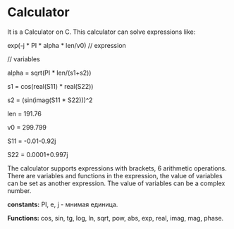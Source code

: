 # Calculator
It is a Calculator on C.
This calculator can solve expressions like:

exp(-j * PI * alpha * len/v0)         // expression

// variables

alpha = sqrt(PI * len/(s1+s2))     

s1 = cos(real(S11) * real(S22))   

s2 = (sin(imag(S11 * S22)))^2     

len = 191.76                    

v0 = 299.799                    

S11 = -0.01-0.92j               

S22 = 0.0001+0.997j             

The calculator supports expressions with brackets, 6 arithmetic operations. 
There are variables and functions in the expression, the value of variables can be set as another expression.
The value of variables can be a complex number.

**constants:**
PI,
e,
j - мнимая единица.

**Functions:**
cos,
sin,
tg,
log,
ln,
sqrt,
pow,
abs,
exp,
real,
imag,
mag,
phase.
